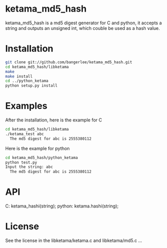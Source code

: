 ketama_md5_hash
===============

ketama_md5_hash is a md5 digest generator for C and python, it accepts a string and outputs an unsigned int, which couble be used as a hash value.

Installation
=======
```bash
git clone git://github.com/bangerlee/ketama_md5_hash.git
cd ketama_md5_hash/libketama
make
make install
cd ../python_ketama
python setup.py install
```

Examples
========

After the installation, here is the example for C
```bash
cd ketama_md5_hash/libketama 
./ketama_test abc
  The md5 digest for abc is 2555380112
```

Here is the example for python
```bash
cd ketama_md5_hash/python_ketama
python test.py 
Input the string: abc
  The md5 digest for abc is 2555380112
```

API
===
C: ketama_hashi(string);
python: ketama.hashi(string);

License
=======
See the license in the libketama/ketama.c and libketama/md5.c ...
